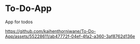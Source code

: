 # To-Do-App
App for todos



https://github.com/kaihenthorniwane/To-Do-App/assets/55228611/ab47772f-04ef-4fa2-a360-3af8762d136e

